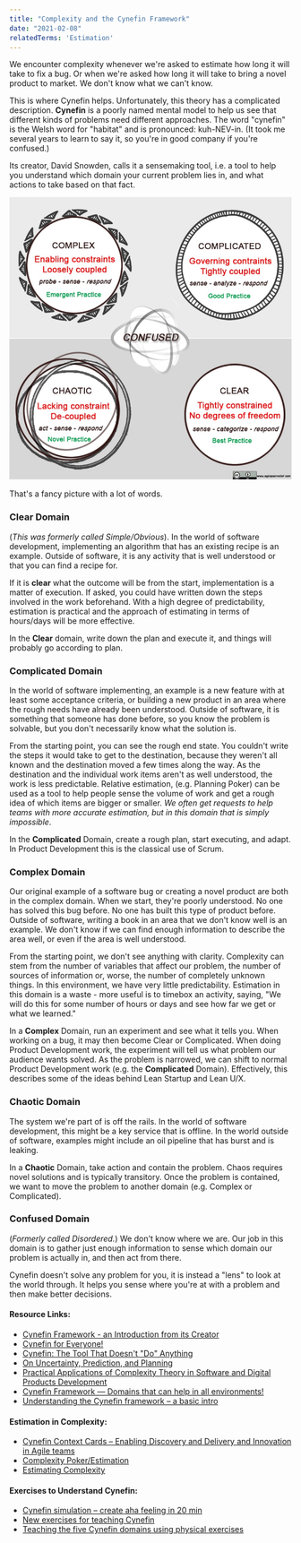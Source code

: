 ```yaml
---
title: "Complexity and the Cynefin Framework"
date: "2021-02-08"
relatedTerms: 'Estimation'
---
```


We encounter complexity whenever we're asked to estimate how long it will take to fix a bug. Or when we're asked how long it will take to bring a novel product to market. We don't know what we can't know.

This is where Cynefin helps. Unfortunately, this theory has a complicated description. **Cynefin** is a poorly named mental model to help us see that different kinds of problems need different approaches. The word "cynefin" is the Welsh word for "habitat" and is pronounced: kuh-NEV-in. (It took me several years to learn to say it, so you're in good company if you're confused.)

Its creator, David Snowden, calls it a sensemaking tool, i.e. a tool to help you understand which domain your current problem lies in, and what actions to take based on that fact.

![](images/cynefin-chart.jpg)

That's a fancy picture with a lot of words.

### **Clear** Domain

(_This was formerly called Simple/Obvious_). In the world of software development, implementing an algorithm that has an existing recipe is an example. Outside of software, it is any activity that is well understood or that you can find a recipe for.

If it is **clear** what the outcome will be from the start, implementation is a matter of execution. If asked, you could have written down the steps involved in the work beforehand. With a high degree of predictability, estimation is practical and the approach of estimating in terms of hours/days will be more effective.

In the **Clear** domain, write down the plan and execute it, and things will probably go according to plan.

### **Complicated** Domain

In the world of software implementing, an example is a new feature with at least some acceptance criteria, or building a new product in an area where the rough needs have already been understood. Outside of software, it is something that someone has done before, so you know the problem is solvable, but you don't necessarily know what the solution is.

From the starting point, you can see the rough end state. You couldn't write the steps it would take to get to the destination, because they weren't all known and the destination moved a few times along the way. As the destination and the individual work items aren't as well understood, the work is less predictable. Relative estimation, (e.g. Planning Poker) can be used as a tool to help people sense the volume of work and get a rough idea of which items are bigger or smaller. _We often get requests to help teams with more accurate estimation, but in this domain that is simply impossible_.

In the **Complicated** Domain, create a rough plan, start executing, and adapt. In Product Development this is the classical use of Scrum.

### **Complex** Domain

Our original example of a software bug or creating a novel product are both in the complex domain. When we start, they're poorly understood. No one has solved this bug before. No one has built this type of product before. Outside of software, writing a book in an area that we don't know well is an example. We don't know if we can find enough information to describe the area well, or even if the area is well understood.

From the starting point, we don't see anything with clarity. Complexity can stem from the number of variables that affect our problem, the number of sources of information or, worse, the number of completely unknown things. In this environment, we have very little predictability. Estimation in this domain is a waste - more useful is to timebox an activity, saying, "We will do this for some number of hours or days and see how far we get or what we learned."

In a **Complex** Domain, run an experiment and see what it tells you. When working on a bug, it may then become Clear or Complicated. When doing Product Development work, the experiment will tell us what problem our audience wants solved. As the problem is narrowed, we can shift to normal Product Development work (e.g. the **Complicated** Domain). Effectively, this describes some of the ideas behind Lean Startup and Lean U/X.

### **Chaotic** Domain

The system we're part of is off the rails. In the world of software development, this might be a key service that is offline. In the world outside of software, examples might include an oil pipeline that has burst and is leaking.

In a **Chaotic** Domain, take action and contain the problem. Chaos requires novel solutions and is typically transitory. Once the problem is contained, we want to move the problem to another domain (e.g. Complex or Complicated).

### **Confused** Domain

(_Formerly called Disordered._) We don't know where we are. Our job in this domain is to gather just enough information to sense which domain our problem is actually in, and then act from there.

Cynefin doesn't solve any problem for you, it is instead a "lens" to look at the world through. It helps you sense where you're at with a problem and then make better decisions.

#### Resource Links:

- [Cynefin Framework - an Introduction from its Creator](https://thecynefin.co/about-us/about-cynefin-framework/)
- [Cynefin for Everyone!](https://lizkeogh.com/cynefin-for-everyone/)
- [Cynefin: The Tool That Doesn't "Do" Anything](http://www.theillinoismodel.com/2020/05/cynefin-tool-that-doesnt-do-anything.html)
- [On Uncertainty, Prediction, and Planning](https://www.infoq.com/articles/uncertainty-prediction-planning/)
- [Practical Applications of Complexity Theory in Software and Digital Products Development](https://www.infoq.com/articles/practical-application-complexity/)
- [Cynefin Framework — Domains that can help in all environments!](https://medium.com/cynefin-framework-domains-that-can-help-in-all/cynefin-framework-domains-that-can-help-in-all-environments-7a527c3519ed)
- [Understanding the Cynefin framework – a basic intro](https://www.everydaykanban.com/2013/09/29/understanding-the-cynefin-framework/)

#### Estimation in Complexity:

- [Cynefin Context Cards – Enabling Discovery and Delivery and Innovation in Agile teams](https://dandypeople.com/blog/cynefin-context-cards/)
- [Complexity Poker/Estimation](https://media.dandypeople.com/2018/09/context-tactics-cards-printout.pdf)
- [Estimating Complexity](https://lizkeogh.com/2013/07/21/estimating-complexity/)

#### Exercises to Understand Cynefin:

- [Cynefin simulation – create aha feeling in 20 min](https://dandypeople.com/blog/cynefin-simulation-create-aha-feeling-20-min-plan-deliver-complex-situations/)
- [New exercises for teaching Cynefin](https://www.chriscorrigan.com/parkinglot/new-exercises-for-teaching-cynefin/)
- [Teaching the five Cynefin domains using physical exercises](https://www.chriscorrigan.com/parkinglot/teaching-the-five-cynefin-domains-using-physical-exercises/)

